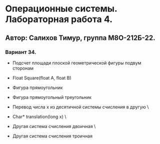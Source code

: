 # Операционные системы. Лабораторная работа 4.
## Автор: Салихов Тимур, группа М8О-212Б-22.
### Вариант 34.

- Подсчет площади плоской геометрической фигуры подвум сторонам
- Float Square(float A, float B) 
- Фигура прямоугольник 
- Фигура прямоугольный треугольник
 

- Перевод числа x из десятичной системы счисления в другую \
- Char* translation(long x) \
- Другая система счисления двоичная \
- Другая система счисления троичная 
